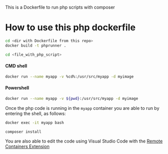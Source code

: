 
This is a Dockerfile to run php scripts with composer
# How to use this php dockerfile

```bash
cd <dir with Dockerfile from this repo>
docker build -t phprunner .

cd <file_with_php_script>
```

#### CMD shell
```bash
docker run --name myapp -v %cd%:/usr/src/myapp -d myimage   
```
#### Powershell
```bash
docker run --name myapp -v ${pwd}:/usr/src/myapp -d myimage   
```

Once the php code is running in the `myapp` container you are able to run by entering the shell, as follows:

```bash
docker exec -it myapp bash

composer install
```

You are also able to edit the code using Visual Studio Code with the [Remote Containers Extension](https://marketplace.visualstudio.com/items?itemName=ms-vscode-remote.remote-containers)
